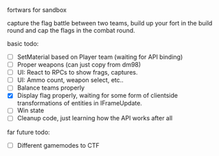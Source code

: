 ﻿fortwars for sandbox

capture the flag battle between two teams, build up your fort in the build round and cap the flags in the combat round.

basic todo:

* [ ] SetMaterial based on Player team (waiting for API binding)
* [ ] Proper weapons (can just copy from dm98)
* [ ] UI: React to RPCs to show frags, captures.
* [ ] UI: Ammo count, weapon select, etc..
* [ ] Balance teams properly
* [X] Display flag properly, waiting for some form of clientside transformations of entities in IFrameUpdate.
* [ ] Win state
* [ ] Cleanup code, just learning how the API works after all

far future todo:

* [ ] Different gamemodes to CTF
